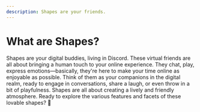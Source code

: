 ```yaml
---
description: Shapes are your friends.
---
```


# What are Shapes?

Shapes are your digital buddies, living in Discord. These virtual friends are all about bringing a human touch to your online experience. They chat, play, express emotions—basically, they're here to make your time online as enjoyable as possible. Think of them as your companions in the digital realm, ready to engage in conversations, share a laugh, or even throw in a bit of playfulness. Shapes are all about creating a lively and friendly atmosphere. Ready to explore the various features and facets of these lovable shapes? 🌟
